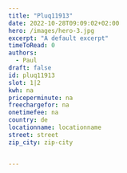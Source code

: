 ```yaml
---
title: "Pluq11913"
date: 2022-10-28T09:09:02+02:00
hero: /images/hero-3.jpg
excerpt: "A default excerpt"
timeToRead: 0
authors:
  - Paul
draft: false
id: pluq11913
slot: 1|2
kwh: na
priceperminute: na
freechargefor: na
onetimefee: na
country: de
locationname: locationname
street: street
zip_city: zip-city


---
```

